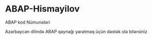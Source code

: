 # ABAP-Hismayilov
ABAP kod Nümunələri

Azərbaycan dilində ABAP qaynağı yaratmaq üçün dəstək ola bilərsiniz
